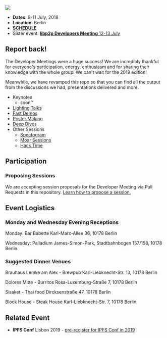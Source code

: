 ![](https://ipfs.io/ipfs/QmQnUstaKTPA92XAkCj2cxBACX1nMyfjYeTHSawejGxASW)

- **Dates**: 9-11 July, 2018
- **Location**: Berlin
- [**SCHEDULE**](https://developersmeetingsberlin2018.sched.com/)
- Sister event: [**libp2p Developers Meeting** 12-13 July](https://github.com/libp2p/developer-meetings)

## Report back!

The Developer Meetings were a huge success! We are incredibly thankful for everyone's participation, energy, enthusiasm and for sharing their knowledge with the whole group! We can't wait for the 2019 edition!

Meanwhile, we have revamped this repo so that you can find all the output from the discussions we had, presentations delivered and more.

- Keynotes
  - soon™
- [Lighting Talks](LIGHTING_TALKS)
- [Fast Demos](FAST_DEMOS)
- [Poster Making](POSTER_MAKING)
- [Deep Dives](DEEP_DIVES)
- Other Sessions
  - [Spectogram](SPECTOGRAM.md)
  - [Moar Sessions](MOAR_SESSIONS)
  - [Hack Time](HACK_TIME)

## Participation

### Proposing Sessions

We are accepting session proposals for the Developer Meeting via Pull Requests in this repository. [Learn how to propose a session.](./HOW_TO_PROPOSE_A_SESSION)

## Event Logistics

### Monday and Wednesday Evening Receptions

Monday: Bar Babette
Karl-Marx-Allee 36, 10178 Berlin

Wednesday: Palladium
James-Simon-Park, Stadtbahnbogen 157/158, 10178 Berlin

### Suggested Dinner Venues

Brauhaus Lemke am Alex - Brewpub
Karl-Liebknecht-Str. 13, 10178 Berlin

Dolores Mitte - Burritos
Rosa-Luxemburg-Straße 7, 10178 Berlin

Sisaket - Thai food
Dircksenstraße 47, 10178 Berlin

Block House - Steak House
Karl-Liebknecht-Str. 7, 10178 Berlin



## Related Event

- **IPFS Conf** Lisbon 2019 - [pre-register for IPFS Conf in 2019](https://goo.gl/forms/0Pu6VZzG8pRAmrrv2)
